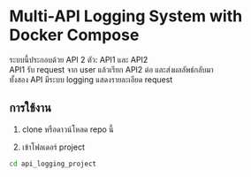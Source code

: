 # Multi-API Logging System with Docker Compose

ระบบนี้ประกอบด้วย API 2 ตัว: API1 และ API2  
API1 รับ request จาก user แล้วเรียก API2 ต่อ และส่งผลลัพธ์กลับมา  
ทั้งสอง API มีระบบ logging แสดงรายละเอียด request

## การใช้งาน

1. clone หรือดาวน์โหลด repo นี้

2. เข้าโฟลเดอร์ project

```bash
cd api_logging_project
